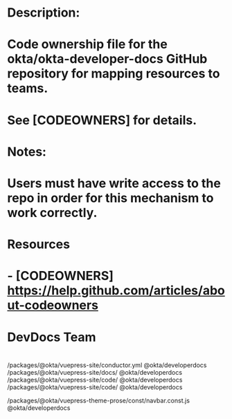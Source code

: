 #
# Description:
#  Code ownership file for the okta/okta-developer-docs GitHub repository for mapping resources to teams.
#  See [CODEOWNERS] for details.
#
# Notes:
#  Users must have write access to the repo in order for this mechanism to work correctly.
#
# Resources
#  - [CODEOWNERS] https://help.github.com/articles/about-codeowners

#
# DevDocs Team
#

/packages/@okta/vuepress-site/conductor.yml @okta/developerdocs
/packages/@okta/vuepress-site/docs/ @okta/developerdocs
/packages/@okta/vuepress-site/code/ @okta/developerdocs
/packages/@okta/vuepress-site/code/ @okta/developerdocs

/packages/@okta/vuepress-theme-prose/const/navbar.const.js @okta/developerdocs

